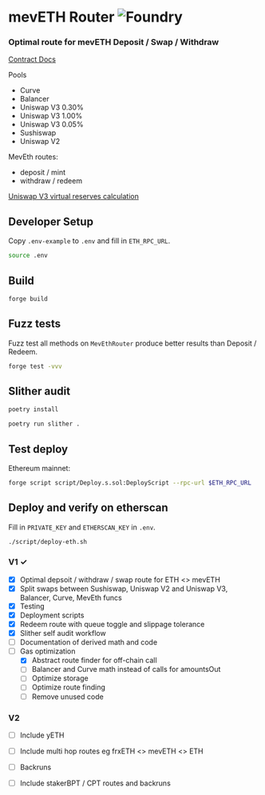 # mevETH Router ![Foundry](https://github.com/manifoldfinance/MevEthRouter/actions/workflows/forge.yaml/badge.svg)

### Optimal route for mevETH Deposit / Swap / Withdraw

[Contract Docs](docs/src/SUMMARY.md)

Pools
- Curve
- Balancer
- Uniswap V3 0.30%
- Uniswap V3 1.00%
- Uniswap V3 0.05%
- Sushiswap
- Uniswap V2

MevEth routes:
- deposit / mint
- withdraw / redeem

[Uniswap V3 virtual reserves calculation](docs/virtual-reserves.md)

## Developer Setup
Copy `.env-example` to `.env` and fill in `ETH_RPC_URL`.
```sh
source .env
```

## Build
```sh
forge build
```

## Fuzz tests

Fuzz test all methods on `MevEthRouter` produce better results than Deposit / Redeem.
```sh
forge test -vvv
```

## Slither audit

```bash
poetry install

poetry run slither .
```

## Test deploy
Ethereum mainnet:
```sh
forge script script/Deploy.s.sol:DeployScript --rpc-url $ETH_RPC_URL
```


## Deploy and verify on etherscan
Fill in `PRIVATE_KEY` and `ETHERSCAN_KEY` in `.env`.

```sh
./script/deploy-eth.sh
```

### V1 ✓

- [x] Optimal depsoit / withdraw / swap route for ETH <> mevETH
- [x] Split swaps between Sushiswap, Uniswap V2 and Uniswap V3, Balancer, Curve, MevEth funcs
- [x] Testing
- [x] Deployment scripts
- [x] Redeem route with queue toggle and slippage tolerance
- [x] Slither self audit workflow
- [ ] Documentation of derived math and code
- [ ] Gas optimization
  - [x] Abstract route finder for off-chain call
  - [ ] Balancer and Curve math instead of calls for amountsOut
  - [ ] Optimize storage
  - [ ] Optimize route finding
  - [ ] Remove unused code

### V2 

- [ ] Include yETH
- [ ] Include multi hop routes eg frxETH <> mevETH <> ETH
- [ ] Backruns
- [ ] Include stakerBPT / CPT routes and backruns

